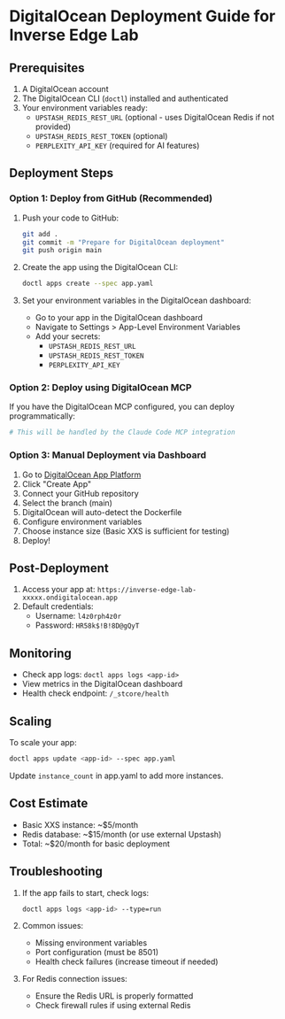 # DigitalOcean Deployment Guide for Inverse Edge Lab

## Prerequisites
1. A DigitalOcean account
2. The DigitalOcean CLI (`doctl`) installed and authenticated
3. Your environment variables ready:
   - `UPSTASH_REDIS_REST_URL` (optional - uses DigitalOcean Redis if not provided)
   - `UPSTASH_REDIS_REST_TOKEN` (optional)
   - `PERPLEXITY_API_KEY` (required for AI features)

## Deployment Steps

### Option 1: Deploy from GitHub (Recommended)

1. Push your code to GitHub:
   ```bash
   git add .
   git commit -m "Prepare for DigitalOcean deployment"
   git push origin main
   ```

2. Create the app using the DigitalOcean CLI:
   ```bash
   doctl apps create --spec app.yaml
   ```

3. Set your environment variables in the DigitalOcean dashboard:
   - Go to your app in the DigitalOcean dashboard
   - Navigate to Settings > App-Level Environment Variables
   - Add your secrets:
     - `UPSTASH_REDIS_REST_URL`
     - `UPSTASH_REDIS_REST_TOKEN`
     - `PERPLEXITY_API_KEY`

### Option 2: Deploy using DigitalOcean MCP

If you have the DigitalOcean MCP configured, you can deploy programmatically:

```python
# This will be handled by the Claude Code MCP integration
```

### Option 3: Manual Deployment via Dashboard

1. Go to [DigitalOcean App Platform](https://cloud.digitalocean.com/apps)
2. Click "Create App"
3. Connect your GitHub repository
4. Select the branch (main)
5. DigitalOcean will auto-detect the Dockerfile
6. Configure environment variables
7. Choose instance size (Basic XXS is sufficient for testing)
8. Deploy!

## Post-Deployment

1. Access your app at: `https://inverse-edge-lab-xxxxx.ondigitalocean.app`
2. Default credentials:
   - Username: `l4z0rph4z0r`
   - Password: `HR58k$!B!8D@gQyT`

## Monitoring

- Check app logs: `doctl apps logs <app-id>`
- View metrics in the DigitalOcean dashboard
- Health check endpoint: `/_stcore/health`

## Scaling

To scale your app:
```bash
doctl apps update <app-id> --spec app.yaml
```

Update `instance_count` in app.yaml to add more instances.

## Cost Estimate

- Basic XXS instance: ~$5/month
- Redis database: ~$15/month (or use external Upstash)
- Total: ~$20/month for basic deployment

## Troubleshooting

1. If the app fails to start, check logs:
   ```bash
   doctl apps logs <app-id> --type=run
   ```

2. Common issues:
   - Missing environment variables
   - Port configuration (must be 8501)
   - Health check failures (increase timeout if needed)

3. For Redis connection issues:
   - Ensure the Redis URL is properly formatted
   - Check firewall rules if using external Redis